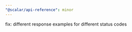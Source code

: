 ```yaml
---
"@scalar/api-reference": minor
---
```


fix: different response examples for different status codes
